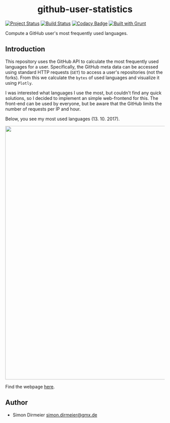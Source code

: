 <h1 align="center"> github-user-statistics </h1>


[![Project Status](http://www.repostatus.org/badges/latest/concept.svg)](http://www.repostatus.org/#concept)
[![Build Status](https://travis-ci.org/dirmeier/github-user-statistics.svg?branch=master)](https://travis-ci.org/dirmeier/github-user-statistics)
[![Codacy Badge](https://api.codacy.com/project/badge/Grade/9d7da34f83814e9d80091949ce7de06b)](https://www.codacy.com/app/simon-dirmeier/github-user-statistics?utm_source=github.com&amp;utm_medium=referral&amp;utm_content=dirmeier/github-user-statistics&amp;utm_campaign=Badge_Grade)
[![Built with Grunt](https://cdn.gruntjs.com/builtwith.svg)](https://gruntjs.com/)

Compute a GitHub user's most frequently used languages.

## Introduction

This repository uses the GitHub API to calculate the most frequently used languages for a user.
Specifically, the GitHub meta data can be accessed using standard HTTP requests (`GET`) to access a user's
repositories (not the forks). From this we calculate the `bytes` of used languages and visualize it using `Plotly`.

I was interested what languages I use the most, but couldn't find any quick solutions,
so I decided to implement an simple web-frontend for this. The front-end can be used by everyone, but be aware that the GitHub
limits the number of requests per IP and hour.

Below, you see my most used languages (13. 10. 2017).

<div align="center" style="text-align: center">
	<a href="img src="https://rawgit.com/dirmeier/github-user-statistics/master/_fig/github_statistics.png">
		<img src="https://rawgit.com/dirmeier/github-user-statistics/master/_fig/github_statistics.png" align="center" width="800px"/>
	</a>
</div>

Find the webpage [here](https://dirmeier.github.io/github-user-statistics/index.html).

## Author

* Simon Dirmeier <a href="mailto:simon.dirmeier@gmx.de">simon.dirmeier@gmx.de</a>
